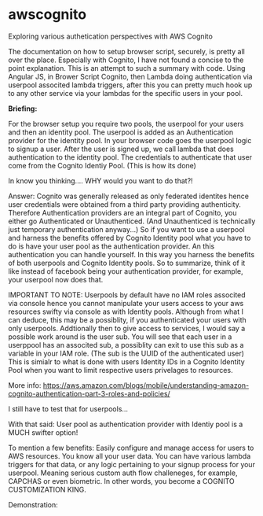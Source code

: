# awscognito
Exploring various authetication perspectives with AWS Cognito

 The documentation on how to setup browser script, securely, is pretty all over the place. Especially with Cognito, I have not found a concise to the point explanation. This is an attempt to such a summary with code. Using Angular JS, in Brower Script Cognito, then Lambda doing authentication via userpool associted lambda triggers, after this you can pretty much hook up to any other service via your lambdas for the specific users in your pool.

<strong>Briefing:</strong>

For the browser setup you require two pools, the userpool for your users and then an identity pool. The userpool is added as an Authentication provider for the identity pool. In your browser code goes the userpool logic to signup a user. After the user is signed up, we call lambda that does authentication to the identity pool. The credentials to authenticate that user come from the Cognito Identiy Pool. (This is how its done)

In know you thinking....
WHY would you want to do that?!

Answer: Cognito was generally released as only federated identites hence user credentials were obtained from a third party providing authenticity. Therefore Authentication providers are an integral part of Cognito, you either go Authenticated or Unauthenticed. (And Unauthenticed is technically just temporary authentication anyway...) So if you want to use a userpool and harness the benefits offered by Cognito Identity pool what you have to do is have your user pool as the authentication provider. An this authentication you can handle yourself. In this way you harness the benefits of both userpools and Cognito Identity pools. So to summarize, think of it like instead of facebook being your authentication provider, for example, your userpool now does that.

IMPORTANT TO NOTE:
Userpools by default have no IAM roles associted via console hence you cannot manipulate your users access to your aws resources swifty via console as with Identity pools. Although from what I can deduce, this may be a possiblity, if you authenticated your users with only userpools. Addtionally then to give access to services, I would say a possible work around is the user sub. You will see that each user in a userppool has an associted sub, a possiblity can exit to use this sub as a variable in your IAM role. (The sub is the UUID of the authenticated user) This is simialr to what is done with users Identity IDs in a Cognito Identity Pool when you want to limit respective users privelages to resources.

More info: https://aws.amazon.com/blogs/mobile/understanding-amazon-cognito-authentication-part-3-roles-and-policies/

I still have to test that for userpools...

With that said: User pool as authentication provider with Identiy pool is a MUCH swifter option!

To mention a few benefits:
Easily configure and manage access for users to AWS resources.
You know all your user data.
You can have various lambda triggers for that data, or any logic pertaining to your signup process for your userpool.
Meaning serious custom auth flow challeneges, for example, CAPCHAS or even biometric.
In other words, you become a COGNITO CUSTOMIZATION KING. 

Demonstration:  
